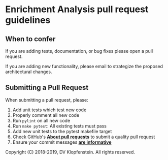 # Enrichment Analysis pull request guidelines

## When to confer
If you are adding tests, documentation, or bug fixes please open a pull request.

If you are adding new functionality, please email to strategize the proposed architectural changes.


## Submitting a Pull Request

When submitting a pull request, please:

1. Add unit tests which test new code
2. Properly comment all new code
3. Run `pylint` on all new code
4. Run `make pytest`: All existing tests must pass
5. Add new unit tests to the pytest makefile target
6. Check GitHub's [**About pull requests**](https://help.github.com/en/articles/about-pull-requests#initiating-the-pull-request) to submit a quality pull request
7. Ensure your commit messages [**are informative**](https://docs.scipy.org/doc/numpy/dev/gitwash/development_workflow.html#writing-the-commit-message)    

Copyright (C) 2018-2019, DV Klopfenstein. All rights reserved.
